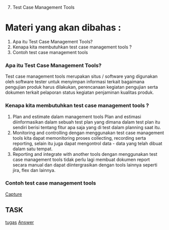 7. Test Case Management Tools
# Materi yang akan dibahas :
1. Apa itu Test Case Management Tools?
2. Kenapa kita membutuhkan test case management tools ?
3. Contoh test case management tools

### Apa itu Test Case Management Tools?
Test case management tools merupakan situs / software yang digunakan oleh software tester untuk menyimpan informasi terkait bagaimana pengujian produk harus dilakukan, perencanaan kegiatan pengujian serta dokumen terkait pelaporan status kegiatan penjaminan kualitas produk.

### Kenapa kita membutuhkan test case management tools ?
1. Plan and estimate 
 dalam management tools Plan and estimasi diinformasikan dalam sebuah test plan yang dimana dalam test plan itu sendiri berisi tentang fitur apa saja yang di test dalam planning saat itu. 
2. Monitoring and controlling 
 dengan menggunakan test case management tools kita dapat memonitoring proses collecting, recording serta reporting, selain itu juga dapat mengontrol data - data yang telah dibuat dalam satu tempat.
3. Reporting and integrate with another tools 
 dengan menggunakan test case management tools tidak perlu lagi membuat dokumen report secara manual dan dapat diintergrasikan dengan tools lainnya seperti jira, flex dan lainnya.

### Contoh test case management tools
[Capture](./Screenshoots/Capture.png)


## TASK
[tugas](./Screenshoots/Capture2.png)
[Answer](./Praktikum/Section7_GhinaAuliannisaRamanda.pdf)

